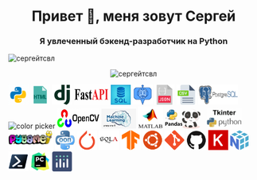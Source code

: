 <h1 align="center">Привет 👋, меня зовут Сергей</h1>
<h3 align="center">Я увлеченный бэкенд-разработчик на Python</h3>
<div>
  <p align="left"> <img src="https://komarev.com/ghpvc/?username=sergeytsvl&label=Profile%20views&color=0e75b6&style=flat" alt="сергейтсвл" /> </p>
  <p align="center"> <img src="https://github-readme-streak-stats.herokuapp.com/?user=SergeyTsVL" alt="сергейтсвл" /> </p>
</div>
<div>
  <img width="40" height="40" src="icons8-pyton.gif" alt="color picker" title="Язык программирования pyton 3"/>
  <img width="40" height="40" src="icons8-html.gif" alt="color picker" title="В разработке представлений применяю html"/>
  <img width="40" height="40" src="Django.png" alt="color picker" title="В веб разработке применяю Django"/>
  <img width="70" height="40" src="FastAPI.gif" alt="color picker" title="В веб разработке применяю FastAPI"/>
  <img width="40" height="40" src="sql.jpg" alt="color picker" title="В разработке применяю sql"/>
  <img width="40" height="40" src="telegram.gif" alt="color picker" title="Разработал telegram bot"/>
  <img width="40" height="40" src="json.png" alt="color picker" title="В разработке применяю json"/>
  <img width="40" height="40" src="csv.png" alt="color picker" title="В разработке применяю csv"/>
  <img width="80" height="40" src="postgres.png" alt="color picker" title="В разработке применяю postgresql"/>
  <img width="55" height="40" src="docker.gif" alt="color picker" title="В разработке применяю docker"/>
  <img width="85" height="40" src="opencv.jpeg" alt="color picker" title="В разработке применяю opencv"/>
  <img width="70" height="40" src="ML.jpg" alt="color picker" title="Изучаю машинное обучение"/>
  <img width="50" height="45" src="MTL.gif" alt="color picker" title="В разработке применяю matlab"/>
  <img width="80" height="40" src="pandas.gif" alt="color picker" title="В разработке применяю pandas"/>
  <img width="70" height="40" src="tkiner.png" alt="color picker" title="В разработке применяю tkiner"/>
  <img width="90" height="40" src="Pygame.png" alt="color picker" title="В разработке применяю Pygame"/>
  <img width="40" height="40" src="unnamed.png" alt="color picker" title="В разработке применяю Ploty"/>
  <img width="40" height="40" src="PyTorch.png" alt="color picker" title="В разработке применяю Ploty"/>
  <img width="40" height="40" src="SQLAlchemy.png" alt="color picker" title="В разработке применяю Ploty"/>
  <img width="40" height="40" src="TensorFlow.png" alt="color picker" title="В разработке применяю Ploty"/>
  <img width="40" height="40" src="Ubuntu.png" alt="color picker" title="В разработке применяю Ploty"/>
  <img width="40" height="40" src="Git.png" alt="color picker" title="В разработке применяю Ploty"/>
  <img width="40" height="40" src="GitHub.png" alt="color picker" title="В разработке применяю Ploty"/>
  <img width="40" height="40" src="Keras.png" alt="color picker" title="В разработке применяю Ploty"/>
  <img width="40" height="40" src="NumPy.png" alt="color picker" title="В разработке применяю Ploty"/>
  <img width="40" height="40" src="Powershell.png" alt="color picker" title="В разработке применяю Ploty"/>
  <img width="40" height="40" src="PyCharm.png" alt="color picker" title="В разработке применяю Ploty"/>
  <img width="40" height="40" src="Ploty.png" alt="color picker" title="В разработке применяю Ploty"/>
</div>





